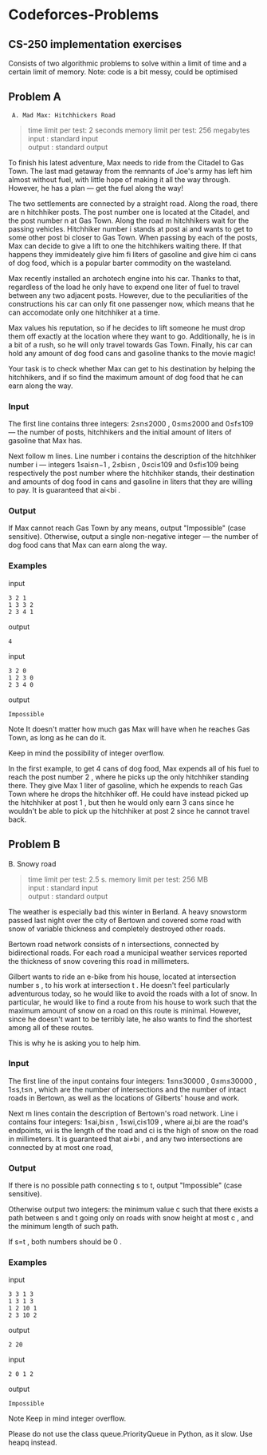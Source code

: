 # Codeforces-Problems
## CS-250 implementation exercises
Consists of two algorithmic problems to solve within a limit of time and a certain limit of memory.
Note: code is a bit messy, could be optimised
## Problem A
     A. Mad Max: Hitchhickers Road
>time limit per test: 2 seconds
memory limit per test: 256 megabytes <br>
input : standard input <br>
output : standard output

To finish his latest adventure, Max needs to ride from the Citadel to Gas Town. The last mad getaway from the remnants of Joe's army has left him almost without fuel, with little hope of making it all the way through. However, he has a plan — get the fuel along the way!

The two settlements are connected by a straight road. Along the road, there are n
 hitchhiker posts. The post number one is located at the Citadel, and the post number n
 at Gas Town. Along the road m
 hitchhikers wait for the passing vehicles. Hitchhiker number i
 stands at post ai
 and wants to get to some other post bi
 closer to Gas Town. When passing by each of the posts, Max can decide to give a lift to one the hitchhikers waiting there. If that happens they immideately give him fi
 liters of gasoline and give him ci
 cans of dog food, which is a popular barter commodity on the wasteland.

Max recently installed an archotech engine into his car. Thanks to that, regardless of the load he only have to expend one liter of fuel to travel between any two adjacent posts. However, due to the peculiarities of the constructions his car can only fit one passenger now, which means that he can accomodate only one hitchhiker at a time.

Max values his reputation, so if he decides to lift someone he must drop them off exactly at the location where they want to go. Additionally, he is in a bit of a rush, so he will only travel towards Gas Town. Finally, his car can hold any amount of dog food cans and gasoline thanks to the movie magic!

Your task is to check whether Max can get to his destination by helping the hitchhikers, and if so find the maximum amount of dog food that he can earn along the way.

### Input
The first line contains three integers: 2≤n≤2000
, 0≤m≤2000
 and 0≤f≤109
 — the number of posts, hitchhikers and the initial amount of liters of gasoline that Max has.

Next follow m
 lines. Line number i
 contains the description of the hitchhiker number i
 — integers 1≤ai≤n−1
, 2≤bi≤n
, 0≤ci≤109
 and 0≤fi≤109
 being respectively the post number where the hitchhiker stands, their destination and amounts of dog food in cans and gasoline in liters that they are willing to pay. It is guaranteed that ai<bi
.

### Output
If Max cannot reach Gas Town by any means, output "Impossible" (case sensitive). Otherwise, output a single non-negative integer — the number of dog food cans that Max can earn along the way.

### Examples

input
```
3 2 1
1 3 3 2
2 3 4 1

```
output
```
4
```
input
```
3 2 0
1 2 3 0
2 3 4 0
```
output
```
Impossible
```

Note
It doesn't matter how much gas Max will have when he reaches Gas Town, as long as he can do it.

Keep in mind the possibility of integer overflow.

In the first example, to get 4
 cans of dog food, Max expends all of his fuel to reach the post number 2
, where he picks up the only hitchhiker standing there. They give Max 1
 liter of gasoline, which he expends to reach Gas Town where he drops the hitchhiker off. He could have instead picked up the hitchhiker at post 1
, but then he would only earn 3
 cans since he wouldn't be able to pick up the hitchhiker at post 2
 since he cannot travel back.


## Problem B

B. Snowy road
>time limit per test: 2.5 s.
memory limit per test: 256 MB <br>
input : standard input <br>
output : standard output
     
 
The weather is especially bad this winter in Berland. A heavy snowstorm passed last night over the city of Bertown and covered some road with snow of variable thickness and completely destroyed other roads.

Bertown road network consists of n
 intersections, connected by bidirectional roads. For each road a municipal weather services reported the thickness of snow covering this road in millimeters.

Gilbert wants to ride an e-bike from his house, located at intersection number s
, to his work at intersection t
. He doesn't feel particularly adventurous today, so he would like to avoid the roads with a lot of snow. In particular, he would like to find a route from his house to work such that the maximum amount of snow on a road on this route is minimal. However, since he doesn't want to be terribly late, he also wants to find the shortest among all of these routes.

This is why he is asking you to help him.

### Input
The first line of the input contains four integers: 1≤n≤30000
, 0≤m≤30000
, 1≤s,t≤n
, which are the number of intersections and the number of intact roads in Bertown, as well as the locations of Gilberts' house and work.

Next m
 lines contain the description of Bertown's road network. Line i
 contains four integers: 1≤ai,bi≤n
, 1≤wi,ci≤109
, where ai,bi
 are the road's endpoints, wi
 is the length of the road and ci
 is the high of snow on the road in millimeters. It is guaranteed that ai≠bi
, and any two intersections are connected by at most one road,

### Output
If there is no possible path connecting s
 to t, output "Impossible" (case sensitive).

Otherwise output two integers: the minimum value c
 such that there exists a path between s
 and t
 going only on roads with snow height at most c
, and the minimum length of such path.

If s=t
, both numbers should be 0
.

### Examples
input
 ```
3 3 1 3
1 3 1 3
1 2 10 1
2 3 10 2
 ```
output
 ```
2 20
 ```
input
```
2 0 1 2
 ```
output
```
Impossible
```
Note
Keep in mind integer overflow.

Please do not use the class queue.PriorityQueue in Python, as it slow. Use heapq instead.
